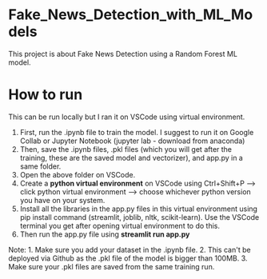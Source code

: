 # Fake_News_Detection_with_ML_Models
This project is about Fake News Detection using a Random Forest ML model. 
# How to run
This can be run locally but I ran it on VSCode using virtual environment. 
1. First, run the .ipynb file to train the model. I suggest to run it on Google Collab or Jupyter Notebook (jupyter lab - download from anaconda)
2. Then, save the .ipynb files, .pkl files (which you will get after the training, these are the saved model and vectorizer), and app.py in a same folder.
3. Open the above folder on VSCode.
4. Create a **python virtual environment** on VSCode using Ctrl+Shift+P --> click python virtual environment --> choose whichever python version you have on your system.
5. Install all the libraries in the app.py files in this virtual environment using pip install command (streamlit, joblib, nltk, scikit-learn). Use the VSCode terminal you get after opening virtual environment to do this.
6. Then run the app.py file using **streamlit run app.py**

Note: 1. Make sure you add your dataset in the .ipynb file. 2. This can't be deployed via Github as the .pkl file of the model is bigger than 100MB. 3. Make sure your .pkl files are saved from the same training run. 
